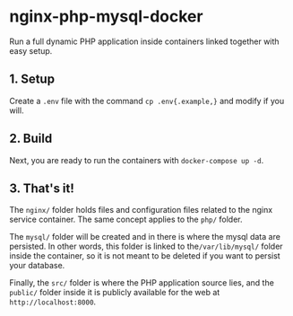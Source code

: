 # nginx-php-mysql-docker

Run a full dynamic PHP application inside containers linked together with easy setup.

## 1. Setup
Create a `.env` file with the command `cp .env{.example,}` and modify if you will.

## 2. Build
Next, you are ready to run the containers with `docker-compose up -d`.

## 3. That's it!
The `nginx/` folder holds files and configuration files related to the nginx service container. The same concept applies to the `php/` folder.

The `mysql/` folder will be created and in there is where the mysql data are persisted. In other words, this folder is linked to the`/var/lib/mysql/` folder inside the container, so it is not meant to be deleted if you want to persist your database.

Finally, the `src/` folder is where the PHP application source lies, and the `public/` folder inside it is publicly available for the web at `http://localhost:8000`.

